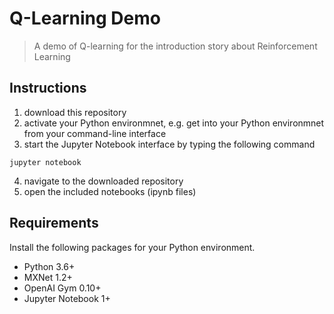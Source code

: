 # Q-Learning Demo
> A demo of Q-learning for the introduction story about Reinforcement Learning

## Instructions
1. download this repository
2. activate your Python environmnet, e.g. get into your Python environmnet from your command-line interface
3. start the Jupyter Notebook interface by typing the following command
```
jupyter notebook
```
4. navigate to the downloaded repository
5. open the included notebooks (ipynb files) 

## Requirements
Install the following packages for your Python environment.
* Python 3.6+
* MXNet 1.2+
* OpenAI Gym 0.10+
* Jupyter Notebook 1+
